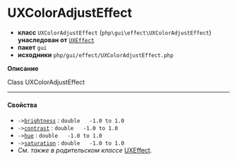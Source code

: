 # UXColorAdjustEffect

- **класс** `UXColorAdjustEffect` (`php\gui\effect\UXColorAdjustEffect`) **унаследован от** [`UXEffect`](https://github.com/jphp-group/jphp-gui-ext/blob/master/jphp-gui-ext/api-docs/classes/php/gui/effect/UXEffect.ru.md)
- **пакет** `gui`
- **исходники** `php/gui/effect/UXColorAdjustEffect.php`

**Описание**

Class UXColorAdjustEffect

---

#### Свойства

- `->`[`brightness`](#prop-brightness) : `double   -1.0 to 1.0`
- `->`[`contrast`](#prop-contrast) : `double   -1.0 to 1.0`
- `->`[`hue`](#prop-hue) : `double   -1.0 to 1.0`
- `->`[`saturation`](#prop-saturation) : `double   -1.0 to 1.0`
- *См. также в родительском классе* [UXEffect](https://github.com/jphp-group/jphp-gui-ext/blob/master/jphp-gui-ext/api-docs/classes/php/gui/effect/UXEffect.ru.md).